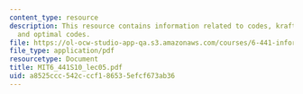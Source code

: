 ```yaml
---
content_type: resource
description: This resource contains information related to codes, kraft inequality
  and optimal codes.
file: https://ol-ocw-studio-app-qa.s3.amazonaws.com/courses/6-441-information-theory-spring-2010/a8525ccc542cccf186535efcf673ab36_MIT6_441S10_lec05.pdf
file_type: application/pdf
resourcetype: Document
title: MIT6_441S10_lec05.pdf
uid: a8525ccc-542c-ccf1-8653-5efcf673ab36
---
```

